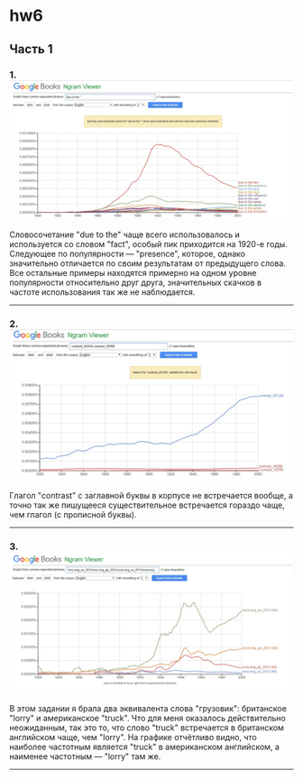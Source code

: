 # hw6
## Часть 1
### 1.![](https://github.com/ftea/hw6/blob/master/1.jpg)
Словосочетание "due to the" чаще всего использовалось и используется со словом "fact", особый пик приходится на 1920-е годы. Следующее по популярности — "presence", которое, однако значительно отличается по своим результатам от предыдущего слова. Все остальные примеры находятся примерно на одном уровне популярности относительно друг друга, значительных скачков в частоте использования так же не наблюдается.
________________________________________________________
### 2.![](https://github.com/ftea/hw6/blob/master/2.jpg)
Глагол "contrast" с заглавной буквы в корпусе не встречается вообще, а точно так же пишущееся существительное встречается гораздо чаще, чем глагол (с прописной буквы).
________________________________________________________
### 3.![](https://github.com/ftea/hw6/blob/master/3.jpg)
В этом задании я брала два эквивалента слова "грузовик": британское "lorry" и американское "truck". Что для меня оказалось действительно неожиданным, так это то, что слово "truck" встречается в британском английском чаще, чем "lorry". На графике отчётливо видно, что наиболее частотным является "truck" в американском английском, а наименее частотным — "lorry" там же.
________________________________________________________
